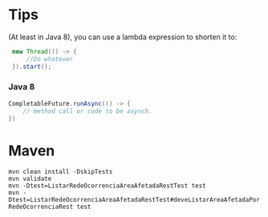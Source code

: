 # Tips

(At least in Java 8), you can use a lambda expression to shorten it to:
```java
 new Thread(() -> {
     //Do whatever
 }).start();
```
### Java 8
```java
CompletableFuture.runAsync(() -> {
    // method call or code to be asynch.
})
```

# Maven

` mvn clean install -DskipTests `<br>
` mvn validate `<br>
` mvn -Dtest=ListarRedeOcorrenciaAreaAfetadaRestTest test `<br>
` mvn -Dtest=ListarRedeOcorrenciaAreaAfetadaRestTest#deveListarAreaAfetadaPorRedeOcorrenciaRest test `<br>
